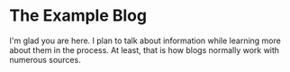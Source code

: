 # The Example Blog

I'm glad you are here. I plan to talk about information while learning more about them in the process. At least, that is how blogs normally work with numerous sources.
